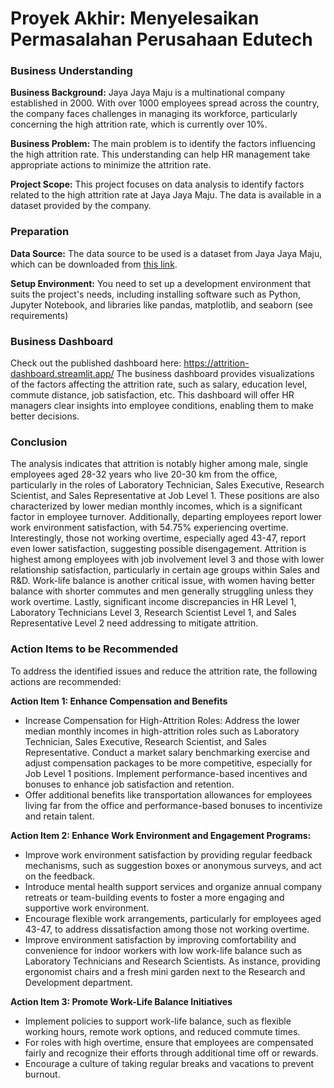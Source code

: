 # Proyek Akhir: Menyelesaikan Permasalahan Perusahaan Edutech

### Business Understanding
**Business Background:**
Jaya Jaya Maju is a multinational company established in 2000. With over 1000 employees spread across the country, the company faces challenges in managing its workforce, particularly concerning the high attrition rate, which is currently over 10%.

**Business Problem:**
The main problem is to identify the factors influencing the high attrition rate. This understanding can help HR management take appropriate actions to minimize the attrition rate.

**Project Scope:**
This project focuses on data analysis to identify factors related to the high attrition rate at Jaya Jaya Maju. The data is available in a dataset provided by the company.

### Preparation
**Data Source:**
The data source to be used is a dataset from Jaya Jaya Maju, which can be downloaded from [this link](https://github.com/dicodingacademy/a590-Belajar-Penerapan-Data-Science/tree/7cb1fd79a2914f6990d47f1dfc6e60c588c1a6ae/a590_proyek_pertama).

**Setup Environment:**
You need to set up a development environment that suits the project's needs, including installing software such as Python, Jupyter Notebook, and libraries like pandas, matplotlib, and seaborn (see requirements)

### Business Dashboard
Check out the published dashboard here: https://attrition-dashboard.streamlit.app/
The business dashboard provides visualizations of the factors affecting the attrition rate, such as salary, education level, commute distance, job satisfaction, etc. This dashboard will offer HR managers clear insights into employee conditions, enabling them to make better decisions.

### Conclusion
The analysis indicates that attrition is notably higher among male, single employees aged 28-32 years who live 20-30 km from the office, particularly in the roles of Laboratory Technician, Sales Executive, Research Scientist, and Sales Representative at Job Level 1. These positions are also characterized by lower median monthly incomes, which is a significant factor in employee turnover. Additionally, departing employees report lower work environment satisfaction, with 54.75% experiencing overtime. Interestingly, those not working overtime, especially aged 43-47, report even lower satisfaction, suggesting possible disengagement. Attrition is highest among employees with job involvement level 3 and those with lower relationship satisfaction, particularly in certain age groups within Sales and R&D. Work-life balance is another critical issue, with women having better balance with shorter commutes and men generally struggling unless they work overtime. Lastly, significant income discrepancies in HR Level 1, Laboratory Technicians Level 3, Research Scientist Level 1, and Sales Representative Level 2 need addressing to mitigate attrition.

### Action Items to be Recommended
To address the identified issues and reduce the attrition rate, the following actions are recommended:

**Action Item 1: Enhance Compensation and Benefits**
   - Increase Compensation for High-Attrition Roles: Address the lower median monthly incomes in high-attrition roles such as Laboratory Technician, Sales Executive, Research Scientist, and Sales Representative. Conduct a market salary benchmarking exercise and adjust compensation packages to be more competitive, especially for Job Level 1 positions. Implement performance-based incentives and bonuses to enhance job satisfaction and retention.
   - Offer additional benefits like transportation allowances for employees living far from the office and performance-based bonuses to incentivize and retain talent.

**Action Item 2: Enhance Work Environment and Engagement Programs:**
   - Improve work environment satisfaction by providing regular feedback mechanisms, such as suggestion boxes or anonymous surveys, and act on the feedback. 
   - Introduce mental health support services and organize annual company retreats or team-building events to foster a more engaging and supportive work environment.
   - Encourage flexible work arrangements, particularly for employees aged 43-47, to address dissatisfaction among those not working overtime.
   - Improve environment satisfaction by improving comfortability and convenience for indoor workers with low work-life balance such as Laboratory Technicians and Research Scientists. As instance, providing ergonomist chairs and a fresh mini garden next to the Research and Development department. 

**Action Item 3: Promote Work-Life Balance Initiatives**
   - Implement policies to support work-life balance, such as flexible working hours, remote work options, and reduced commute times. 
   - For roles with high overtime, ensure that employees are compensated fairly and recognize their efforts through additional time off or rewards. 
   - Encourage a culture of taking regular breaks and vacations to prevent burnout.

